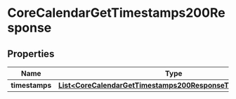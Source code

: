 

# CoreCalendarGetTimestamps200Response


## Properties

| Name | Type | Description | Notes |
|------------ | ------------- | ------------- | -------------|
|**timestamps** | [**List&lt;CoreCalendarGetTimestamps200ResponseTimestampsInner&gt;**](CoreCalendarGetTimestamps200ResponseTimestampsInner.md) |  |  |



